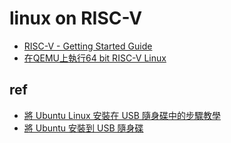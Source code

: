 # linux on RISC-V

* [RISC-V - Getting Started Guide](https://risc-v-getting-started-guide.readthedocs.io/en/latest/index.html)
* [在QEMU上執行64 bit RISC-V Linux](https://medium.com/swark/%E5%9C%A8qemu%E4%B8%8A%E5%9F%B7%E8%A1%8C64-bit-risc-v-linux-2a527a078819)


## ref

* [將 Ubuntu Linux 安裝在 USB 隨身碟中的步驟教學](https://blog.gtwang.org/linux/install-ubuntu-linux-to-usb-stick/)
* [將 Ubuntu 安裝到 USB 隨身碟](https://blog.jihongo.com/posts/2020/10/29/install-ubuntu-on-a-usb-drive/)
